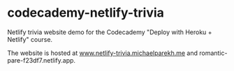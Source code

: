 # codecademy-netlify-trivia
Netlify trivia website demo for the Codecademy "Deploy with Heroku + Netlify" course.

The website is hosted at www.netlify-trivia.michaelparekh.me and romantic-pare-f23df7.netlify.app.
